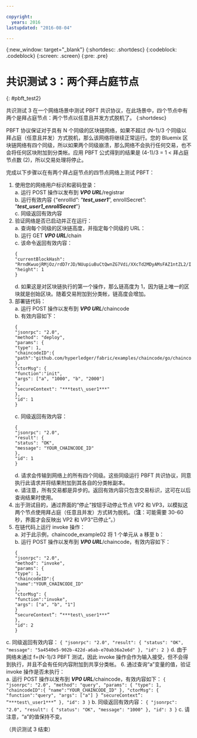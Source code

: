 ```yaml
---

copyright:
  years: 2016
lastupdated: "2016-08-04"

---
```


{:new_window: target="_blank"}
{:shortdesc: .shortdesc}
{:codeblock: .codeblock}
{:screen: .screen}
{:pre: .pre}


# 共识测试 3：两个拜占庭节点
{: #pbft_test2}


共识测试 3 在一个网络场景中测试 PBFT 共识协议，在此场景中，四个节点中有两个是拜占庭节点：两个节点以任意且并发方式脱机了。
{:shortdesc}

PBFT 协议保证对于具有 N 个同级的区块链网络，如果不超过 (N-1)/3 个同级以拜占庭（任意且并发）方式脱机，那么该网络将继续正常运行。您的 Bluemix 区块链网络有四个同级，所以如果两个同级崩溃，那么网络不会执行任何交易，也不会将任何区块附加到分类帐。应用 PBFT 公式得到的结果是 (4-1)/3 = 1 < 拜占庭节点数 (2)，所以交易处理将停止。

完成以下步骤以在有两个拜占庭节点的四节点网络上测试 PBFT：
1.  使用您的网络用户标识和密码登录：  
    a.  运行 POST 操作以发布到 ***VP0 URL***/registrar  
    b.  运行有效内容 {“enrollId”: “***test\_user1***”, enrollSecret”: “***test\_user1\_enrollSecret***”}  
    c.  同级返回有效内容
2.  验证网络是否已启动并正在运行：  
    a.  查询每个同级的区块链高度，并指定每个同级的 URL：  
    b.  运行 GET ***VP0 URL***/chain  
    c.  该命令返回有效内容：
      ```
      {
      "currentBlockHash": "RrndKwuojRMjOz/rdD7rJD/NUupiuBuCtQwnZG7Vdi/XXcTd2MDyAMsFAZ1ntZL2/IIcSUeatIZAKS6ss7fEvg==",
      "height": 1
      }
      ```
    d.  如果这是对区块链执行的第一个操作，那么链高度为 1，因为链上唯一的区块就是创始区块。随着交易附加到分类帐，链高度会增加。
3.  部署链代码：  
    a.  运行 POST 操作以发布到 ***VP0 URL***/chaincode  
    b.  有效内容如下：  
      ```
      {
      "jsonrpc": "2.0",
      "method": "deploy",
      "params": {
      "type": 1,
      "chaincodeID":{
      "path":"github.com/hyperledger/fabric/examples/chaincode/go/chaincode_example02"
      },
      "ctorMsg": {
      "function":"init",
      "args": ["a", "1000", "b", "2000"]
      },
      "secureContext": "***test\_user1***"
      },
      "id": 1
      }
      ```
    c.  同级返回有效内容：
      ```
      {
      "jsonrpc": "2.0",
      "result": {
      "status": "OK",
      "message": "YOUR_CHAINCODE_ID"
      },
      "id": 1
      }
      ```
    d.  请求会传输到网络上的所有四个同级。这些同级运行 PBFT 共识协议，同意执行此请求并将结果附加到其各自的分类帐副本。  
    e.  请注意，所有交易都是异步的。返回有效内容只包含交易标识，这可在以后查询结果时使用。
4.  出于测试目的，通过界面的“停止”按钮手动停止节点 VP2 和 VP3，以模拟这两个节点使用拜占庭（任意且并发）方式转为脱机。（**注**：可能需要 30-60 秒，界面才会反映出 VP2 和 VP3“已停止”。）
5.  在链代码上运行 invoke 操作：  
    a.  对于此示例，chaincode_example02 将 1 个单元从 a 移至 b：  
    b.  运行 POST 操作以发布到 ***VP0 URL***/chaincode，有效内容如下：
      ```
      {
      "jsonrpc": "2.0",
      "method": "invoke",
      "params": {
      "type": 1,
      "chaincodeID":{
      "name":"YOUR_CHAINCODE_ID"
      },
      "ctorMsg": {
      "function":"invoke",
      "args": ["a", "b", "1"]
      }
      “secureContext”: “***test\_user1***”
      },
      "id": 2
      }
      ```
   c.  同级返回有效内容：
      ```
      {
      "jsonrpc": "2.0",
      "result": {
      "status": "OK",
      "message": "5a4540e5-902b-422d-a6ab-e70ab36a2e6d"
      },
      "id": 2
      }
      ```
    d.  由于网络未通过 f=(N-1)/3 PBFT 测试，因此 invoke 操作会作为输入接受，但不会得到执行，并且不会有任何内容附加到共享分类帐。
6.  通过查询“a”变量的值，验证 invoke 操作是否未执行：  
    a.  运行 POST 操作以发布到 ***VP0 URL***/chaincode，有效内容如下：
      ```
      {
      "jsonrpc": "2.0",
      "method": "query",
      "params": {
      "type": 1,
      "chaincodeID":{
      "name":"YOUR_CHAINCODE_ID"
      },
      "ctorMsg": {
      "function":"query",
      "args": ["a"]
      }
      “secureContext”: “***test\_user1***”
      },
      "id": 3
      }
      ```
    b.  同级返回有效内容：
      ```
      {
      "jsonrpc": "2.0",
      "result": {
      "status": "OK",
      "message": "1000"
      },
      "id": 3
      }
      ```
    c.  请注意，“a”的值保持不变。

  （共识测试 3 结束）
